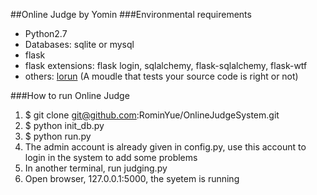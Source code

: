 ##Online Judge by Yomin
###Environmental requirements
- Python2.7
- Databases: sqlite or mysql
- flask
- flask extensions: flask login, sqlalchemy, flask-sqlalchemy, flask-wtf
- others: [lorun](https://github.com/lodevil/Lo-runner) (A moudle that tests your source code is right or not)

###How to run Online Judge
1. $ git clone git@github.com:RominYue/OnlineJudgeSystem.git
2. $ python init_db.py
3. $ python run.py
4. The admin account is already given in config.py, use this account to login in the system to add some problems
5. In another terminal, run judging.py
6. Open browser, 127.0.0.1:5000, the syetem is running